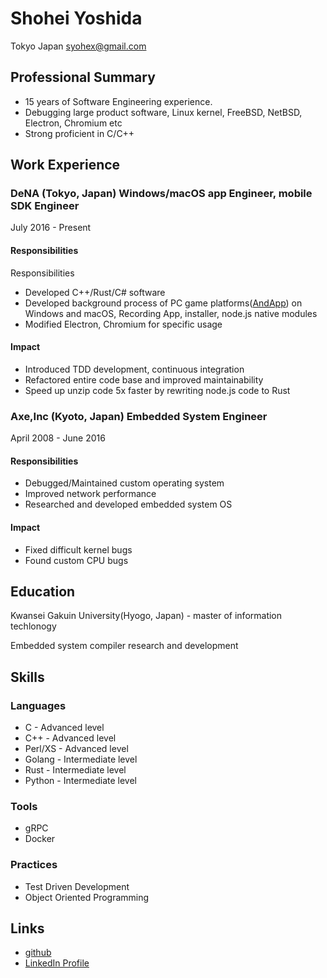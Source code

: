 # Shohei Yoshida

Tokyo Japan
syohex@gmail.com

## Professional Summary

- 15 years of Software Engineering experience.
- Debugging large product software, Linux kernel, FreeBSD, NetBSD, Electron, Chromium etc
- Strong proficient in C/C++

## Work Experience

### DeNA (Tokyo, Japan) Windows/macOS app Engineer, mobile SDK Engineer

July 2016 - Present

#### Responsibilities

Responsibilities
- Developed C++/Rust/C# software
- Developed background process of PC game platforms([AndApp](https://www.andapp.jp/)) on Windows and macOS, Recording App, installer, node.js native modules
- Modified Electron, Chromium for specific usage

#### Impact

- Introduced TDD development, continuous integration
- Refactored entire code base and improved maintainability
- Speed up unzip code 5x faster by rewriting node.js code to Rust


### Axe,Inc (Kyoto, Japan) Embedded System Engineer

April 2008 - June 2016

#### Responsibilities

- Debugged/Maintained custom operating system
- Improved network performance
- Researched and developed embedded system OS

#### Impact

- Fixed difficult kernel bugs
- Found custom CPU bugs

## Education

Kwansei Gakuin University(Hyogo, Japan) - master of information techlonogy

Embedded system compiler research and development

## Skills

### Languages

- C - Advanced level
- C++ - Advanced level
- Perl/XS - Advanced level
- Golang - Intermediate level
- Rust - Intermediate level
- Python - Intermediate level

### Tools

- gRPC
- Docker

### Practices

- Test Driven Development
- Object Oriented Programming

## Links

- [github](https://github.com/syohex)
- [LinkedIn Profile](https://www.linkedin.com/in/shohei-yoshida-3b7bb364/)
